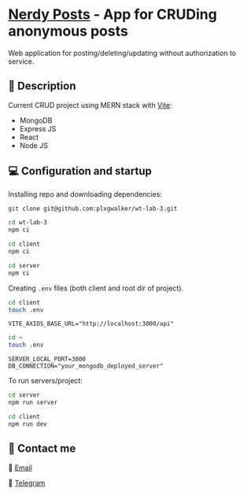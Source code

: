 # [Nerdy Posts]("https://nerdy-posts.vercel.app/") - App for CRUDing anonymous posts

Web application for posting/deleting/updating without authorization to service.

## :pencil: Description

Current CRUD project using MERN stack with [Vite](https://vitejs.dev/):

- MongoDB
- Express JS
- React
- Node JS

## :computer: Configuration and startup

Installing repo and downloading dependencies:

```bash
git clone git@github.com:plxgwalker/wt-lab-3.git

cd wt-lab-3
npm ci

cd client
npm ci

cd server
npm ci
```

Creating `.env` files (both client and root dir of project).

```bash
cd client
touch .env
```

```env
VITE_AXIOS_BASE_URL="http://localhost:3000/api"
```

```bash
cd ~
touch .env
```

```env
SERVER_LOCAL_PORT=3000
DB_CONNECTION="your_mongodb_deployed_server"
```

To run servers/project:

```bash
cd server
npm run server

cd client
npm run dev
```

## :iphone: Contact me

:email: [Email](mailto:olegsuv.dev@gmail.com)

:calling: [Telegram](https://t.me/suph0mi3)
